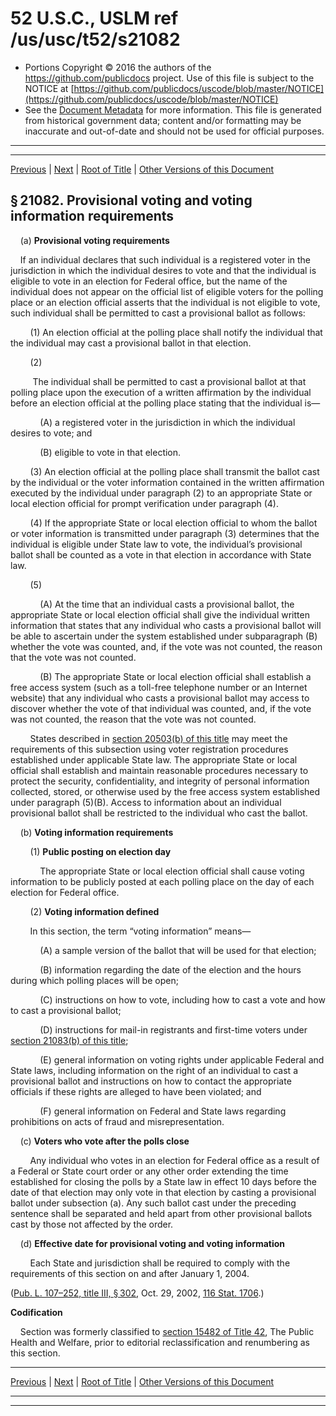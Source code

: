 ---
---

# 52 U.S.C., USLM ref /us/usc/t52/s21082

* Portions Copyright © 2016 the authors of the https://github.com/publicdocs project.
  Use of this file is subject to the NOTICE at [https://github.com/publicdocs/uscode/blob/master/NOTICE](https://github.com/publicdocs/uscode/blob/master/NOTICE)
* See the [Document Metadata](././../../../../../../..//README.md) for more information.
  This file is generated from historical government data; content and/or formatting may be inaccurate and out-of-date and should not be used for official purposes.

----------
----------

[Previous](./../../../../../../..//us/usc/t52/stII/ch209/schIII/ptA/m__us_usc_t52_s21081.md) | [Next](./../../../../../../..//us/usc/t52/stII/ch209/schIII/ptA/m__us_usc_t52_s21083.md) | [Root of Title](./../../../../../../../) | [Other Versions of this Document](https://publicdocs.github.io/go/links?ns=uslm&ref=%2Fus%2Fusc%2Ft52%2Fs21082)

## § 21082. Provisional voting and voting information requirements

    (a) __Provisional voting requirements__ 

    If an individual declares that such individual is a registered voter in the jurisdiction in which the individual desires to vote and that the individual is eligible to vote in an election for Federal office, but the name of the individual does not appear on the official list of eligible voters for the polling place or an election official asserts that the individual is not eligible to vote, such individual shall be permitted to cast a provisional ballot as follows:

        (1) An election official at the polling place shall notify the individual that the individual may cast a provisional ballot in that election.

        (2)

         The individual shall be permitted to cast a provisional ballot at that polling place upon the execution of a written affirmation by the individual before an election official at the polling place stating that the individual is—

            (A) a registered voter in the jurisdiction in which the individual desires to vote; and

            (B) eligible to vote in that election.

        (3) An election official at the polling place shall transmit the ballot cast by the individual or the voter information contained in the written affirmation executed by the individual under paragraph (2) to an appropriate State or local election official for prompt verification under paragraph (4).

        (4) If the appropriate State or local election official to whom the ballot or voter information is transmitted under paragraph (3) determines that the individual is eligible under State law to vote, the individual’s provisional ballot shall be counted as a vote in that election in accordance with State law.

        (5)

            (A) At the time that an individual casts a provisional ballot, the appropriate State or local election official shall give the individual written information that states that any individual who casts a provisional ballot will be able to ascertain under the system established under subparagraph (B) whether the vote was counted, and, if the vote was not counted, the reason that the vote was not counted.

            (B) The appropriate State or local election official shall establish a free access system (such as a toll-free telephone number or an Internet website) that any individual who casts a provisional ballot may access to discover whether the vote of that individual was counted, and, if the vote was not counted, the reason that the vote was not counted.

        States described in [section 20503(b) of this title][/us/usc/t52/s20503/b] may meet the requirements of this subsection using voter registration procedures established under applicable State law. The appropriate State or local official shall establish and maintain reasonable procedures necessary to protect the security, confidentiality, and integrity of personal information collected, stored, or otherwise used by the free access system established under paragraph (5)(B). Access to information about an individual provisional ballot shall be restricted to the individual who cast the ballot.

    (b) __Voting information requirements__ 

        (1) __Public posting on election day__ 

            The appropriate State or local election official shall cause voting information to be publicly posted at each polling place on the day of each election for Federal office.

        (2) __Voting information defined__ 

        In this section, the term “voting information” means—

            (A) a sample version of the ballot that will be used for that election;

            (B) information regarding the date of the election and the hours during which polling places will be open;

            (C) instructions on how to vote, including how to cast a vote and how to cast a provisional ballot;

            (D) instructions for mail-in registrants and first-time voters under [section 21083(b) of this title][/us/usc/t52/s21083/b];

            (E) general information on voting rights under applicable Federal and State laws, including information on the right of an individual to cast a provisional ballot and instructions on how to contact the appropriate officials if these rights are alleged to have been violated; and

            (F) general information on Federal and State laws regarding prohibitions on acts of fraud and misrepresentation.

    (c) __Voters who vote after the polls close__ 

        Any individual who votes in an election for Federal office as a result of a Federal or State court order or any other order extending the time established for closing the polls by a State law in effect 10 days before the date of that election may only vote in that election by casting a provisional ballot under subsection (a). Any such ballot cast under the preceding sentence shall be separated and held apart from other provisional ballots cast by those not affected by the order.

    (d) __Effective date for provisional voting and voting information__ 

        Each State and jurisdiction shall be required to comply with the requirements of this section on and after January 1, 2004.

([Pub. L. 107–252, title III, § 302][/us/pl/107/252/s302], Oct. 29, 2002, [116 Stat. 1706][/us/stat/116/1706].)

 __Codification__ 

    Section was formerly classified to [section 15482 of Title 42][/us/usc/t42/s15482], The Public Health and Welfare, prior to editorial reclassification and renumbering as this section.

----------

[Previous](./../../../../../../..//us/usc/t52/stII/ch209/schIII/ptA/m__us_usc_t52_s21081.md) | [Next](./../../../../../../..//us/usc/t52/stII/ch209/schIII/ptA/m__us_usc_t52_s21083.md) | [Root of Title](./../../../../../../../) | [Other Versions of this Document](https://publicdocs.github.io/go/links?ns=uslm&ref=%2Fus%2Fusc%2Ft52%2Fs21082)

----------
----------

[/us/usc/t52/s20503/b]: https://publicdocs.github.io/go/links?ns=uslm&ref=%2Fus%2Fusc%2Ft52%2Fs20503%2Fb
[/us/usc/t52/s21083/b]: https://publicdocs.github.io/go/links?ns=uslm&ref=%2Fus%2Fusc%2Ft52%2Fs21083%2Fb
[/us/pl/107/252/s302]: https://publicdocs.github.io/go/links?ns=uslm&ref=%2Fus%2Fpl%2F107%2F252%2Fs302
[/us/stat/116/1706]: https://publicdocs.github.io/go/links?ns=uslm&ref=%2Fus%2Fstat%2F116%2F1706
[/us/usc/t42/s15482]: https://publicdocs.github.io/go/links?ns=uslm&ref=%2Fus%2Fusc%2Ft42%2Fs15482


